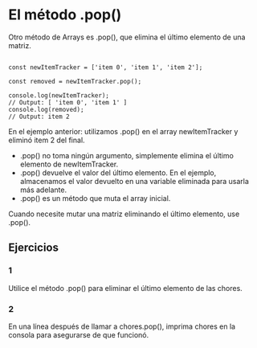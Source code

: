 # El método .pop()

Otro método de Arrays es .pop(), que elimina el último elemento de una matriz.

~~~

const newItemTracker = ['item 0', 'item 1', 'item 2'];
 
const removed = newItemTracker.pop();
 
console.log(newItemTracker); 
// Output: [ 'item 0', 'item 1' ]
console.log(removed);
// Output: item 2

~~~

En el ejemplo anterior: utilizamos .pop() en el array newItemTracker y eliminó item 2 del final.
- .pop() no toma ningún argumento, simplemente elimina el último elemento de newItemTracker.
- .pop() devuelve el valor del último elemento. En el ejemplo, almacenamos el valor devuelto en una variable eliminada para usarla más adelante.
- .pop() es un método que muta el array inicial.

Cuando necesite mutar una matriz eliminando el último elemento, use .pop().

## Ejercicios

### 1

Utilice el método .pop() para eliminar el último elemento de las chores.

### 2

En una línea después de llamar a chores.pop(), imprima chores en la consola para asegurarse de que funcionó.